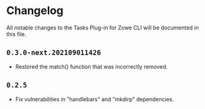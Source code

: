 # Changelog

All notable changes to the Tasks Plug-in for Zowe CLI will be documented in this file.

## `0.3.0-next.202109011426`

- Restored the match() function that was incorrectly removed.

## `0.2.5`

- Fix vulnerabilities in "handlebars" and "mkdirp" dependencies.
